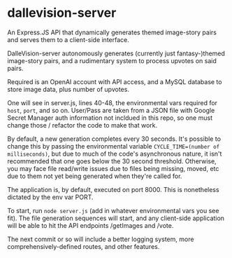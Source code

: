 # dallevision-server
An Express.JS API that dynamically generates themed image-story pairs and serves them to a client-side interface.

DalleVision-server autonomously generates (currently just fantasy-)themed image-story pairs, and a rudimentary system to process upvotes on said pairs.

Required is an OpenAI account with API access, and a MySQL database to store image data, plus number of upvotes. 

One will see in server.js, lines 40-48, the environmental vars required for `host`, `port`, and so on. User/Pass are taken from a JSON file with Google Secret Manager auth information not incldued in this repo, so one must change those / refactor the code to make that work.

By default, a new generation completes every 30 seconds. It's possible to change this by passing the environmental variable `CYCLE_TIME=(number of milliseconds)`, but due to much of the code's asynchronous nature, it isn't recommended that one goes below the 30 second threshold. Otherwise, you may face file read/write issues due to files being missing, moved, etc due to them not yet being generated when they're called for.

The application is, by default, executed on port 8000. This is nonetheless dictated by the env var PORT.

To start, run `node server.js` (add in whatever environmental vars you see fit). The file generation sequences will start, and any client-side application will be able to hit the API endpoints /getImages and /vote.

The next commit or so will include a better logging system, more comprehensively-defined routes, and other features.
